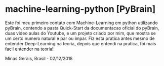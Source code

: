 # machine-learning-python [PyBrain]

Este foi meu primeiro contato com Machine-Learning em python utilizando pyBrain, contendo a pasta Quick-Start da documentacao oficial do pyBrain, duas video aulas do Youtube, e um projeto criado por mim, que mostra se um certo numero natural e par ou impar.
Fiz esta pratica antes mesmo de entender Deep-Learning na teoria, depois que entendi na pratica, foi mais facil entender na teoria!

Minas Gerais, Brasil - 02/12/2018
